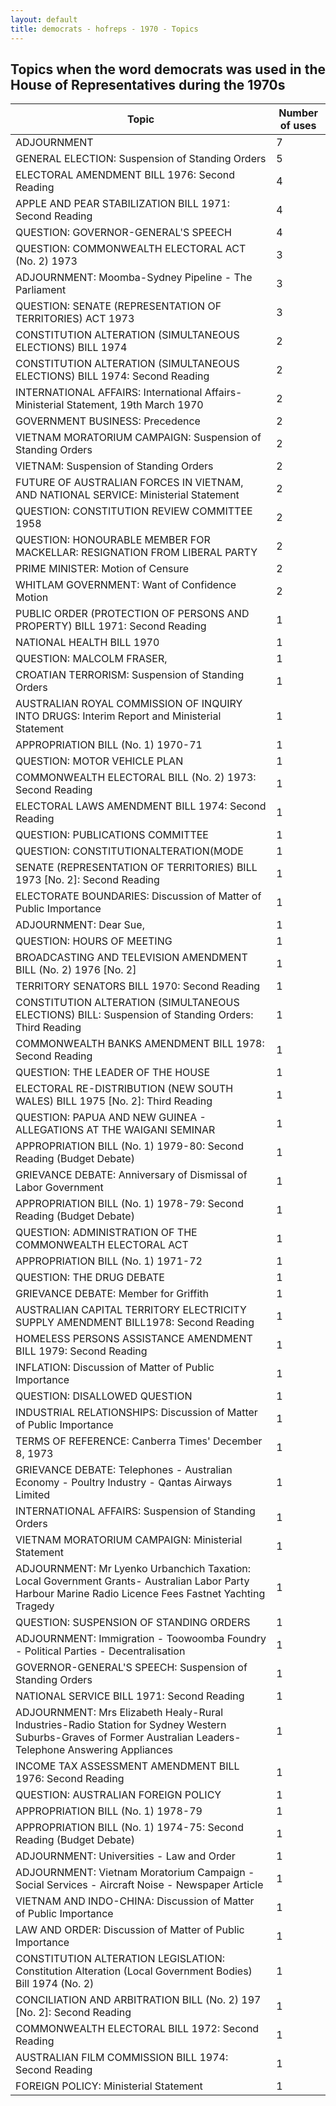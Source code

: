 ```yaml
---
layout: default
title: democrats - hofreps - 1970 - Topics
---
```

## Topics when the word **democrats** was used in the House of Representatives during the 1970s

| Topic | Number of uses |
|--------------|----------------|
|ADJOURNMENT|7|
|GENERAL ELECTION: Suspension of Standing Orders|5|
|ELECTORAL AMENDMENT BILL 1976: Second Reading|4|
|APPLE AND PEAR STABILIZATION BILL 1971: Second Reading|4|
|QUESTION: GOVERNOR-GENERAL'S SPEECH|4|
|QUESTION: COMMONWEALTH ELECTORAL ACT (No. 2) 1973|3|
|ADJOURNMENT: Moomba-Sydney Pipeline - The Parliament|3|
|QUESTION: SENATE (REPRESENTATION OF TERRITORIES) ACT 1973|3|
|CONSTITUTION ALTERATION (SIMULTANEOUS ELECTIONS) BILL 1974|2|
|CONSTITUTION ALTERATION (SIMULTANEOUS ELECTIONS) BILL 1974: Second Reading|2|
|INTERNATIONAL AFFAIRS: International Affairs- Ministerial Statement, 19th March 1970|2|
|GOVERNMENT BUSINESS: Precedence|2|
|VIETNAM MORATORIUM CAMPAIGN: Suspension of Standing Orders|2|
|VIETNAM: Suspension of Standing Orders|2|
|FUTURE OF AUSTRALIAN FORCES IN VIETNAM, AND NATIONAL SERVICE: Ministerial Statement|2|
|QUESTION: CONSTITUTION REVIEW COMMITTEE 1958|2|
|QUESTION: HONOURABLE MEMBER FOR MACKELLAR: RESIGNATION FROM LIBERAL PARTY|2|
|PRIME MINISTER: Motion of Censure|2|
|WHITLAM GOVERNMENT: Want of Confidence Motion|2|
|PUBLIC ORDER (PROTECTION OF PERSONS AND PROPERTY) BILL 1971: Second Reading|1|
|NATIONAL HEALTH BILL 1970|1|
|QUESTION: MALCOLM FRASER,|1|
|CROATIAN TERRORISM: Suspension of Standing Orders|1|
|AUSTRALIAN ROYAL COMMISSION OF INQUIRY INTO DRUGS: Interim Report and Ministerial Statement|1|
|APPROPRIATION BILL (No. 1) 1970-71|1|
|QUESTION: MOTOR VEHICLE PLAN|1|
|COMMONWEALTH ELECTORAL BILL (No. 2) 1973: Second Reading|1|
|ELECTORAL LAWS AMENDMENT BILL 1974: Second Reading|1|
|QUESTION: PUBLICATIONS COMMITTEE|1|
|QUESTION: CONSTITUTIONALTERATION(MODE|1|
|SENATE (REPRESENTATION OF TERRITORIES) BILL 1973 [No. 2]: Second Reading|1|
|ELECTORATE BOUNDARIES: Discussion of Matter of Public Importance|1|
|ADJOURNMENT: Dear Sue,|1|
|QUESTION: HOURS OF MEETING|1|
|BROADCASTING AND TELEVISION AMENDMENT BILL (No. 2) 1976 [No. 2]|1|
|TERRITORY SENATORS BILL 1970: Second Reading|1|
|CONSTITUTION ALTERATION (SIMULTANEOUS ELECTIONS) BILL: Suspension of Standing Orders: Third Reading|1|
|COMMONWEALTH BANKS AMENDMENT BILL 1978: Second Reading|1|
|QUESTION: THE LEADER OF THE HOUSE|1|
|ELECTORAL RE-DISTRIBUTION (NEW SOUTH WALES) BILL 1975 [No. 2]: Third Reading|1|
|QUESTION: PAPUA AND NEW GUINEA - ALLEGATIONS AT THE WAIGANI SEMINAR|1|
|APPROPRIATION BILL (No. 1) 1979-80: Second Reading (Budget Debate)|1|
|GRIEVANCE DEBATE: Anniversary of Dismissal of Labor Government|1|
|APPROPRIATION BILL (No. 1) 1978-79: Second Reading (Budget Debate)|1|
|QUESTION: ADMINISTRATION OF THE COMMONWEALTH ELECTORAL ACT|1|
|APPROPRIATION BILL (No. 1) 1971-72|1|
|QUESTION: THE DRUG DEBATE|1|
|GRIEVANCE DEBATE: Member for Griffith|1|
|AUSTRALIAN CAPITAL TERRITORY ELECTRICITY SUPPLY AMENDMENT BILL1978: Second Reading|1|
|HOMELESS PERSONS ASSISTANCE AMENDMENT BILL 1979: Second Reading|1|
|INFLATION: Discussion of Matter of Public Importance|1|
|QUESTION: DISALLOWED QUESTION|1|
|INDUSTRIAL RELATIONSHIPS: Discussion of Matter of Public Importance|1|
|TERMS OF REFERENCE: Canberra Times' December 8, 1973|1|
|GRIEVANCE DEBATE: Telephones - Australian Economy - Poultry Industry - Qantas Airways Limited|1|
|INTERNATIONAL AFFAIRS: Suspension of Standing Orders|1|
|VIETNAM MORATORIUM CAMPAIGN: Ministerial Statement|1|
|ADJOURNMENT: Mr Lyenko Urbanchich Taxation: Local Government Grants- Australian Labor Party Harbour Marine Radio Licence Fees Fastnet Yachting Tragedy|1|
|QUESTION: SUSPENSION OF STANDING ORDERS|1|
|ADJOURNMENT: Immigration - Toowoomba Foundry - Political Parties - Decentralisation|1|
|GOVERNOR-GENERAL'S SPEECH: Suspension of Standing Orders|1|
|NATIONAL SERVICE BILL 1971: Second Reading|1|
|ADJOURNMENT: Mrs Elizabeth Healy-Rural Industries-Radio Station for Sydney Western Suburbs-Graves of Former Australian Leaders-Telephone Answering Appliances|1|
|INCOME TAX ASSESSMENT AMENDMENT BILL 1976: Second Reading|1|
|QUESTION: AUSTRALIAN FOREIGN POLICY|1|
|APPROPRIATION BILL (No. 1) 1978-79|1|
|APPROPRIATION BILL (No. 1) 1974-75: Second Reading (Budget Debate)|1|
|ADJOURNMENT: Universities - Law and Order|1|
|ADJOURNMENT: Vietnam Moratorium Campaign - Social Services - Aircraft Noise - Newspaper Article|1|
|VIETNAM AND INDO-CHINA: Discussion of Matter of Public Importance|1|
|LAW AND ORDER: Discussion of Matter of Public Importance|1|
|CONSTITUTION ALTERATION LEGISLATION: Constitution Alteration (Local Government Bodies) Bill 1974 (No. 2)|1|
|CONCILIATION AND ARBITRATION BILL (No. 2) 197 [No. 2]: Second Reading|1|
|COMMONWEALTH ELECTORAL BILL 1972: Second Reading|1|
|AUSTRALIAN FILM COMMISSION BILL 1974: Second Reading|1|
|FOREIGN POLICY: Ministerial Statement|1|
